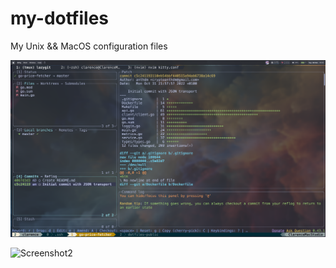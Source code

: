 # my-dotfiles
My Unix && MacOS configuration files

![Screenshot1](./screenshot1.jpg)

![Screenshot2](./screenshot2.jpg)
